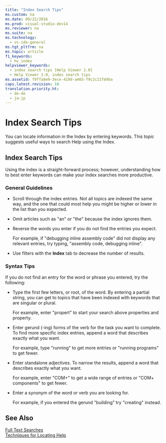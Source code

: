 ```yaml
---
title: "Index Search Tips"
ms.custom: na
ms.date: 09/22/2016
ms.prod: visual-studio-dev14
ms.reviewer: na
ms.suite: na
ms.technology: 
  - vs-ide-general
ms.tgt_pltfrm: na
ms.topic: article
f1_keywords: 
  - hv_index
helpviewer_keywords: 
  - index search tips [Help Viewer 2.0]
  - Help Viewer 2.0, index search tips
ms.assetid: f9ffa8e9-3ece-419d-a465-f9c2c21fd4ba
caps.latest.revision: 10
translation.priority.ht: 
  - de-de
  - ja-jp
---
```

# Index Search Tips
You can locate information in the Index by entering keywords. This topic suggests useful ways to search Help using the Index.  
  
## Index Search Tips  
 Using the index is a straight-forward process; however, understanding how to best enter keywords can make your index searches more productive.  
  
### General Guidelines  
  
-   Scroll through the index entries. Not all topics are indexed the same way, and the one that could most help you might be higher or lower in the list than you expected.  
  
-   Omit articles such as "an" or "the" because the index ignores them.  
  
-   Reverse the words you enter if you do not find the entries you expect.  
  
     For example, if "debugging inline assembly code" did not display any relevant entries, try typing, "assembly code, debugging inline".  
  
-   Use filters with the **Index** tab to decrease the number of results.  
  
### Syntax Tips  
 If you do not find an entry for the word or phrase you entered, try the following:  
  
-   Type the first few letters, or root, of the word. By entering a partial string, you can get to topics that have been indexed with keywords that are singular or plural.  
  
     For example, enter "propert" to start your search above properties and property.  
  
-   Enter gerund (-ing) forms of the verb for the task you want to complete. To find more specific index entries, append a word that describes exactly what you want.  
  
     For example, type "running" to get more entries or "running programs" to get fewer.  
  
-   Enter standalone adjectives. To narrow the results, append a word that describes exactly what you want.  
  
     For example, enter "COM+" to get a wide range of entries or "COM+ components" to get fewer.  
  
-   Enter a synonym of the word or verb you are looking for.  
  
     For example, if you entered the gerund "building" try "creating" instead.  
  
## See Also  
 [Full Text Searches](../vs140/full-text-search-tips.md)   
 [Techniques for Locating Help](../vs140/locate-information.md)